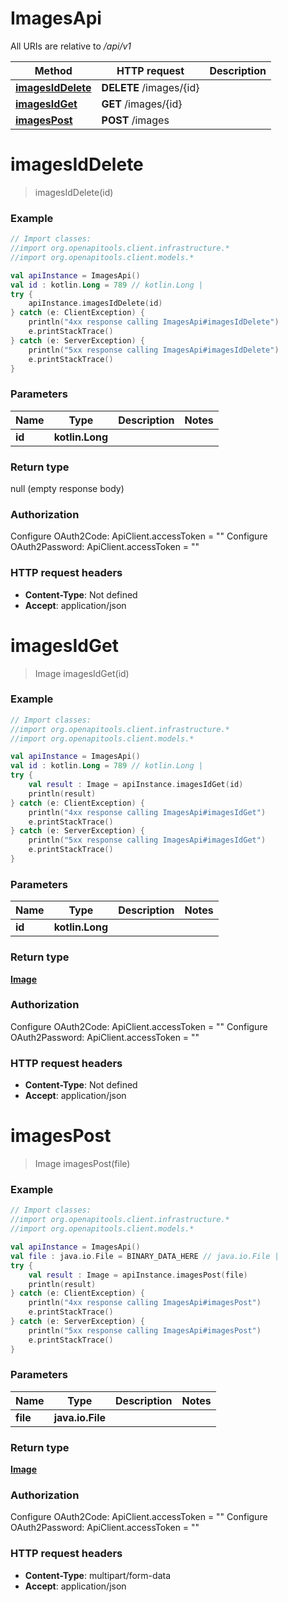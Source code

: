 # ImagesApi

All URIs are relative to */api/v1*

Method | HTTP request | Description
------------- | ------------- | -------------
[**imagesIdDelete**](ImagesApi.md#imagesIdDelete) | **DELETE** /images/{id} | 
[**imagesIdGet**](ImagesApi.md#imagesIdGet) | **GET** /images/{id} | 
[**imagesPost**](ImagesApi.md#imagesPost) | **POST** /images | 


<a name="imagesIdDelete"></a>
# **imagesIdDelete**
> imagesIdDelete(id)



### Example
```kotlin
// Import classes:
//import org.openapitools.client.infrastructure.*
//import org.openapitools.client.models.*

val apiInstance = ImagesApi()
val id : kotlin.Long = 789 // kotlin.Long | 
try {
    apiInstance.imagesIdDelete(id)
} catch (e: ClientException) {
    println("4xx response calling ImagesApi#imagesIdDelete")
    e.printStackTrace()
} catch (e: ServerException) {
    println("5xx response calling ImagesApi#imagesIdDelete")
    e.printStackTrace()
}
```

### Parameters

Name | Type | Description  | Notes
------------- | ------------- | ------------- | -------------
 **id** | **kotlin.Long**|  |

### Return type

null (empty response body)

### Authorization


Configure OAuth2Code:
    ApiClient.accessToken = ""
Configure OAuth2Password:
    ApiClient.accessToken = ""

### HTTP request headers

 - **Content-Type**: Not defined
 - **Accept**: application/json

<a name="imagesIdGet"></a>
# **imagesIdGet**
> Image imagesIdGet(id)



### Example
```kotlin
// Import classes:
//import org.openapitools.client.infrastructure.*
//import org.openapitools.client.models.*

val apiInstance = ImagesApi()
val id : kotlin.Long = 789 // kotlin.Long | 
try {
    val result : Image = apiInstance.imagesIdGet(id)
    println(result)
} catch (e: ClientException) {
    println("4xx response calling ImagesApi#imagesIdGet")
    e.printStackTrace()
} catch (e: ServerException) {
    println("5xx response calling ImagesApi#imagesIdGet")
    e.printStackTrace()
}
```

### Parameters

Name | Type | Description  | Notes
------------- | ------------- | ------------- | -------------
 **id** | **kotlin.Long**|  |

### Return type

[**Image**](Image.md)

### Authorization


Configure OAuth2Code:
    ApiClient.accessToken = ""
Configure OAuth2Password:
    ApiClient.accessToken = ""

### HTTP request headers

 - **Content-Type**: Not defined
 - **Accept**: application/json

<a name="imagesPost"></a>
# **imagesPost**
> Image imagesPost(file)



### Example
```kotlin
// Import classes:
//import org.openapitools.client.infrastructure.*
//import org.openapitools.client.models.*

val apiInstance = ImagesApi()
val file : java.io.File = BINARY_DATA_HERE // java.io.File | 
try {
    val result : Image = apiInstance.imagesPost(file)
    println(result)
} catch (e: ClientException) {
    println("4xx response calling ImagesApi#imagesPost")
    e.printStackTrace()
} catch (e: ServerException) {
    println("5xx response calling ImagesApi#imagesPost")
    e.printStackTrace()
}
```

### Parameters

Name | Type | Description  | Notes
------------- | ------------- | ------------- | -------------
 **file** | **java.io.File**|  |

### Return type

[**Image**](Image.md)

### Authorization


Configure OAuth2Code:
    ApiClient.accessToken = ""
Configure OAuth2Password:
    ApiClient.accessToken = ""

### HTTP request headers

 - **Content-Type**: multipart/form-data
 - **Accept**: application/json

